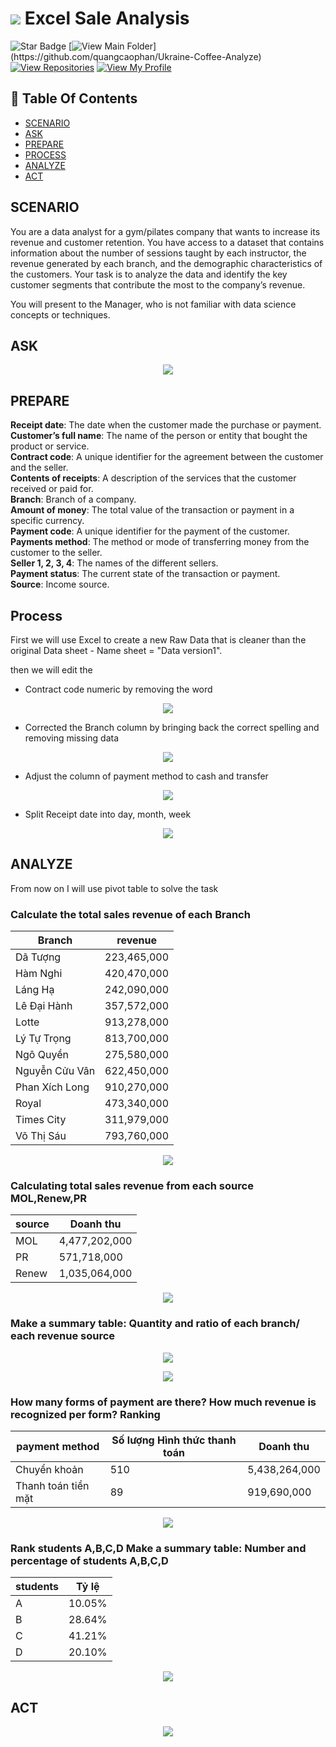 # ![](https://www.gstatic.com/lamda/images/sparkle_resting_v2_darkmode_2bdb7df2724e450073ede.gif) Excel Sale Analysis

![Star Badge](https://img.shields.io/static/v1?label=%F0%9F%8C%9F&message=If%20Useful&style=style=flat&color=BC4E99)
[![View Main Folder](https://img.shields.io/badge/View-Main_Folder-971901?)](https://github.com/quangcaophan/Ukraine-Coffee-Analyze)
[![View Repositories](https://img.shields.io/badge/View-My_Repositories-blue?logo=GitHub)](https://github.com/quangcaophan?tab=repositories)
[![View My Profile](https://img.shields.io/badge/View-My_Profile-green?logo=GitHub)](https://github.com/quangcaophan)

## 📕 Table Of Contents
* [SCENARIO](#scenario)
* [ASK](#ask)
* [PREPARE](#prepare)
* [PROCESS](#process)
* [ANALYZE](#analyze)
* [ACT](#act)

## SCENARIO
You are a data analyst for a gym/pilates company that wants to increase its revenue and customer retention. You have access to a dataset that contains information about the number of sessions taught by each instructor, the revenue generated by each branch, and the demographic characteristics of the customers. Your task is to analyze the data and identify the key customer segments that contribute the most to the company’s revenue.

You will present to the Manager, who is not familiar with data science concepts or techniques.

## ASK

<p align="center">
  <img src="Excel Sale Analysis/IMG/10.png">

## PREPARE

**Receipt date**: The date when the customer made the purchase or payment.<br>
**Customer’s full name**: The name of the person or entity that bought the product or service.<br>
**Contract code**: A unique identifier for the agreement between the customer and the seller.<br>
**Contents of receipts**: A description of the services that the customer received or paid for.<br>
**Branch**: Branch of a company.<br>
**Amount of money**: The total value of the transaction or payment in a specific currency.<br>
**Payment code**: A unique identifier for the payment of the customer.<br>
**Payments method**: The method or mode of transferring money from the customer to the seller.<br>
**Seller 1, 2, 3, 4**: The names of the different sellers.<br>
**Payment status**: The current state of the transaction or payment.<br>
**Source**: Income source.<br>

## Process
First we will use Excel to create a new Raw Data that is cleaner than the original Data sheet - Name sheet = "Data version1".

then we will edit the 
- Contract code numeric by removing the word

<p align="center">
  <img src="Excel Sale Analysis/IMG/1.png">

- Corrected the Branch column by bringing back the correct spelling and removing missing data

<p align="center">
  <img src="Excel Sale Analysis/IMG/2.png">

- Adjust the column of payment method to cash and transfer

<p align="center">
  <img src="Excel Sale Analysis/IMG/3.png">

- Split Receipt date into day, month, week

<p align="center">
  <img src="Excel Sale Analysis/IMG/4.png">

## ANALYZE

From now on I will use pivot table to solve the task

### Calculate the total sales revenue of each Branch

Branch|	revenue|
---------|----------|
Dã Tượng|	223,465,000|
Hàm Nghi|	420,470,000|
Láng Hạ|	242,090,000|
Lê Đại Hành|	357,572,000|
Lotte|	913,278,000|
Lý Tự Trọng|	813,700,000|
Ngô Quyền|	275,580,000|
Nguyễn Cửu Vân|	622,450,000|
Phan Xích Long|	910,270,000|
Royal|	473,340,000|
Times City|	311,979,000|
Võ Thị Sáu|	793,760,000|

<p align="center">
  <img src="Excel Sale Analysis/IMG/5.png">


### Calculating total sales revenue from each source MOL,Renew,PR

source    |	Doanh thu    |
----------|--------------|
MOL       |	4,477,202,000|
PR        |	571,718,000  |
Renew     |	1,035,064,000|

<p align="center">
  <img src="Excel Sale Analysis/IMG/6.png">

### Make a summary table: Quantity and ratio of each branch/ each revenue source

<p align="center">
  <img src="Excel Sale Analysis/IMG/7.png">

<p align="center">
  <img src="Excel Sale Analysis/IMG/8.png">

### How many forms of payment are there? How much revenue is recognized per form? Ranking

payment method     |	Số lượng Hình thức thanh toán|	Doanh thu    |
-------------------|-------------------------------|---------------|
Chuyển khoản       |	510                          |	5,438,264,000|
Thanh toán tiền mặt|	89	                         |  919,690,000  |

<p align="center">
  <img src="Excel Sale Analysis/IMG/9.png">

### Rank students A,B,C,D Make a summary table: Number and percentage of students A,B,C,D

students|Tỷ lệ|
--------|-----|
A	|10.05%|
B	|28.64%|
C	|41.21%|
D	|20.10%|

<p align="center">
  <img src="Excel Sale Analysis/IMG/11.png">

## ACT
<p align="center">
  <img src="Excel Sale Analysis/IMG/12.png">




